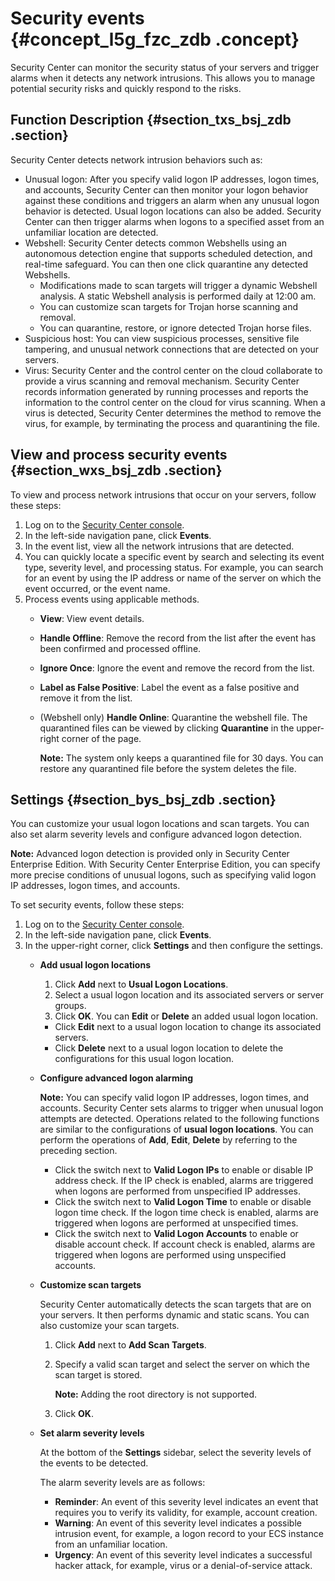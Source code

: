 # Security events {#concept_l5g_fzc_zdb .concept}

Security Center can monitor the security status of your servers and trigger alarms when it detects any network intrusions. This allows you to manage potential security risks and quickly respond to the risks.

## Function Description {#section_txs_bsj_zdb .section}

Security Center detects network intrusion behaviors such as:

-   Unusual logon: After you specify valid logon IP addresses, logon times, and accounts, Security Center can then monitor your logon behavior against these conditions and triggers an alarm when any unusual logon behavior is detected. Usual logon locations can also be added. Security Center can then trigger alarms when logons to a specified asset from an unfamiliar location are detected.
-   Webshell: Security Center detects common Webshells using an autonomous detection engine that supports scheduled detection, and real-time safeguard. You can then one click quarantine any detected Webshells.
    -   Modifications made to scan targets will trigger a dynamic Webshell analysis. A static Webshell analysis is performed daily at 12:00 am.
    -   You can customize scan targets for Trojan horse scanning and removal.
    -   You can quarantine, restore, or ignore detected Trojan horse files.
-   Suspicious host: You can view suspicious processes, sensitive file tampering, and unusual network connections that are detected on your servers.
-   Virus: Security Center and the control center on the cloud collaborate to provide a virus scanning and removal mechanism. Security Center records information generated by running processes and reports the information to the control center on the cloud for virus scanning. When a virus is detected, Security Center determines the method to remove the virus, for example, by terminating the process and quarantining the file.

## View and process security events {#section_wxs_bsj_zdb .section}

To view and process network intrusions that occur on your servers, follow these steps:

1.  Log on to the [Security Center console](partners-intl.console.aliyun.com/#/sas).
2.  In the left-side navigation pane, click **Events**.
3.  In the event list, view all the network intrusions that are detected.
4.  You can quickly locate a specific event by search and selecting its event type, severity level, and processing status. For example, you can search for an event by using the IP address or name of the server on which the event occurred, or the event name.
5.  Process events using applicable methods.
    -   **View**: View event details.
    -   **Handle Offline**: Remove the record from the list after the event has been confirmed and processed offline.
    -   **Ignore Once**: Ignore the event and remove the record from the list.
    -   **Label as False Positive**: Label the event as a false positive and remove it from the list.
    -   \(Webshell only\) **Handle Online**: Quarantine the webshell file. The quarantined files can be viewed by clicking **Quarantine** in the upper-right corner of the page.

        **Note:** The system only keeps a quarantined file for 30 days. You can restore any quarantined file before the system deletes the file.


## Settings {#section_bys_bsj_zdb .section}

You can customize your usual logon locations and scan targets. You can also set alarm severity levels and configure advanced logon detection.

**Note:** Advanced logon detection is provided only in Security Center Enterprise Edition. With Security Center Enterprise Edition, you can specify more precise conditions of unusual logons, such as specifying valid logon IP addresses, logon times, and accounts.

To set security events, follow these steps:

1.  Log on to the [Security Center console](partners-intl.console.aliyun.com/#/sas).
2.  In the left-side navigation pane, click **Events**.
3.  In the upper-right corner, click **Settings** and then configure the settings.
    -   **Add usual logon locations** 

        1.  Click **Add** next to **Usual Logon Locations**.
        2.  Select a usual logon location and its associated servers or server groups.
        3.  Click **OK**.
        You can **Edit** or **Delete** an added usual logon location.

        -   Click **Edit** next to a usual logon location to change its associated servers.
        -   Click **Delete** next to a usual logon location to delete the configurations for this usual logon location.
    -   **Configure advanced logon alarming** 

        **Note:** You can specify valid logon IP addresses, logon times, and accounts. Security Center sets alarms to trigger when unusual logon attempts are detected. Operations related to the following functions are similar to the configurations of **usual logon locations**. You can perform the operations of **Add**, **Edit**, **Delete** by referring to the preceding section.

        -   Click the switch next to **Valid Logon IPs** to enable or disable IP address check. If the IP check is enabled, alarms are triggered when logons are performed from unspecified IP addresses.
        -   Click the switch next to **Valid Logon Time** to enable or disable logon time check. If the logon time check is enabled, alarms are triggered when logons are performed at unspecified times.
        -   Click the switch next to **Valid Logon Accounts** to enable or disable account check. If account check is enabled, alarms are triggered when logons are performed using unspecified accounts.
    -   **Customize scan targets** 

        Security Center automatically detects the scan targets that are on your servers. It then performs dynamic and static scans. You can also customize your scan targets.

        1.  Click **Add** next to **Add Scan Targets**.
        2.  Specify a valid scan target and select the server on which the scan target is stored.

            **Note:** Adding the root directory is not supported.

        3.  Click **OK**.
    -   **Set alarm severity levels** 

        At the bottom of the **Settings** sidebar, select the severity levels of the events to be detected.

        The alarm severity levels are as follows:

        -   **Reminder**: An event of this severity level indicates an event that requires you to verify its validity, for example, account creation.
        -   **Warning**: An event of this severity level indicates a possible intrusion event, for example, a logon record to your ECS instance from an unfamiliar location.
        -   **Urgency**: An event of this severity level indicates a successful hacker attack, for example, virus or a denial-of-service attack.

